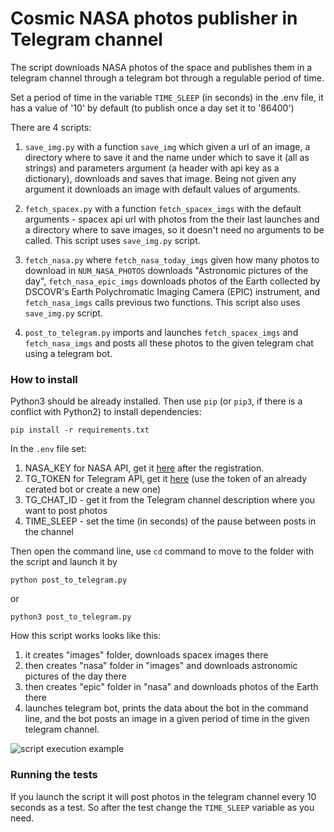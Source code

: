 # Cosmic NASA photos publisher in Telegram channel

The script downloads NASA photos of the space and publishes them in a telegram channel through a telegram bot through a regulable period of time.

Set a period of time in the variable `TIME_SLEEP` (in seconds) in the .env file, it has a value of '10' by default (to publish once a day set it to '86400')

There are 4 scripts:
1. `save_img.py` with a function `save_img` which given a url of an image, a directory where to save it and the name under which to save it (all as strings) and parameters argument (a header with api key as a dictionary), downloads and saves that image. Being not given any argument it downloads an image with default values of arguments.

2. `fetch_spacex.py` with a function `fetch_spacex_imgs` with the default arguments - spacex api url with photos from the their last launches and a directory where to save images, so it doesn't need no arguments to be called.
This script uses `save_img.py` script.

3. `fetch_nasa.py` where `fetch_nasa_today_imgs` given how many photos to download in `NUM_NASA_PHOTOS` downloads "Astronomic pictures of the day", `fetch_nasa_epic_imgs` downloads photos of the Earth collected by DSCOVR's Earth Polychromatic Imaging Camera (EPIC) instrument, and `fetch_nasa_imgs` calls previous two functions.
This script also uses `save_img.py` script.

4. `post_to_telegram.py` imports and launches `fetch_spacex_imgs` and `fetch_nasa_imgs` and posts all these photos to the given telegram chat using a telegram bot.


### How to install


Python3 should be already installed. 
Then use `pip` (or `pip3`, if there is a conflict with Python2) to install dependencies:
```
pip install -r requirements.txt
```

In the `.env` file set:
1. NASA_KEY for NASA API, get it [here](https://api.nasa.gov/) after the registration.
2. TG_TOKEN for Telegram API, get it [here](https://telegram.me/BotFather) (use the token of an already cerated bot or create a new one)
3. TG_CHAT_ID - get it from the Telegram channel description where you want to post photos
4. TIME_SLEEP - set the time (in seconds) of the pause between posts in the channel

Then open the command line, use `cd` command to move to the folder with the script and launch it by
```
python post_to_telegram.py
``` 
or
```
python3 post_to_telegram.py
``` 


How this script works looks like this:
1. it creates "images" folder, downloads spacex images there
2. then creates "nasa" folder in "images" and downloads astronomic pictures of the day there
3. then creates "epic" folder in "nasa" and downloads photos of the Earth there
4. launches telegram bot, prints the data about the bot in the command line, and the bot posts an image in a given period of time in the given telegram channel.


![script execution example](https://sun9-38.userapi.com/s/v1/ig2/IFMH9JY8sJ9fExUNPdLlRB1AdWxHRqCJOMODBx0x1ohwIjOshOFKraMCXl5-Vmd09SsX6Y45Nj8lRNU7aI65pOiM.jpg?size=1454x1498&quality=96&type=album)



### Running the tests

If you launch the script it will post photos in the telegram channel every 10 seconds as a test. So after the test change the `TIME_SLEEP` variable as you need.
